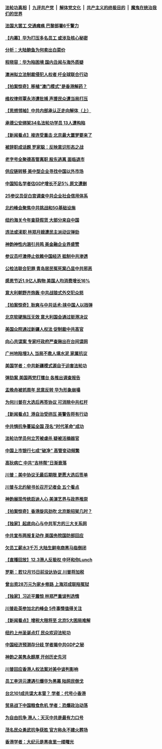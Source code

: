 ####  [法轮功真相](../../../../basic/blob/master/README.md?t=12060139) &nbsp;|&nbsp; [九评共产党](../../../../9ping.md/blob/master/README.md?t=12060139) &nbsp;|&nbsp; [解体党文化](../../../../jtdwh.md/blob/master/README.md?t=12060139)  &nbsp;|&nbsp; [共产主义的终极目的](../../../../gczydzjmd.md/blob/master/README.md?t=12060139) &nbsp;|&nbsp; [魔鬼在统治我们的世界](../../../../mgztzwmdsj.md/blob/master/README.md?t=12060139) 

#### [法国大罢工 交通瘫痪 巴黎部署6千警力](../pages/nf4514/n11702578.md?t=12060139) 

#### [【内幕】华为打压多名员工 或涉及核心秘密](../pages/nf4514/n11701957.md?t=12060139) 

#### [分析：大陆鲍鱼为何卖出白菜价](../pages/nf4514/n11702339.md?t=12060139) 

#### [程晓容：华为陷困境 国内丑闻与海外质疑](../pages/nf4514/n11702387.md?t=12060139) 

#### [澳洲拟立法制裁侵犯人权者 吁全球联合行动](../pages/nf4514/n11702263.md?t=12060139) 

#### [【拍案惊奇】移植“澳门模式”是香港解药？](../pages/nf4514/n11701500.md?t=12060139) 

#### [维权律师覃永沛遭批捕 声援民众遭当局打压](../pages/nf4514/n11700548.md?t=12060139) 

#### [【思想领袖】中共内部承认正走向解体（上）](../pages/nf4514/n11701493.md?t=12060139) 

#### [承德公安绑架34名法轮功学员 13人遭构陷](../pages/nf4514/n11700732.md?t=12060139) 

#### [【新闻看点】接连受重击 北京最大噩梦要来了](../pages/nf4514/n11700803.md?t=12060139) 

#### [被辞职成话题 罗家聪：反映意识形态之战](../pages/nf4514/n11701169.md?t=12060139) 

#### [老字号全聚德高管离职 股东逃离 面临退市](../pages/nf4514/n11701075.md?t=12060139) 

#### [供应链转移 美中型企业寻找中国以外市场](../pages/nf4514/n11701063.md?t=12060139) 

#### [中国知名学者估GDP增长不足5% 原文遭删](../pages/nf4514/n11700818.md?t=12060139) 

#### [25参议员促白宫调查中共企业社会信用体系](../pages/nf4514/n11700722.md?t=12060139) 

#### [北约峰会聚焦中共挑战和5G基础设施](../pages/nf4514/n11700587.md?t=12060139) 

#### [纽约海关今年查获假货 大部分来自中国](../pages/nf4514/n11699495.md?t=12060139) 

#### [违法或渎职 林郑月娥遭民主派动议弹劾](../pages/nf4514/n11700030.md?t=12060139) 

#### [神韵神性内涵引共鸣 美金融企业界盛赞](../pages/nf4514/n11696442.md?t=12060139) 

#### [参议员吁澳停止依赖中国经济 抵制中共渗透](../pages/nf4514/n11699675.md?t=12060139) 

#### [公检法联合犯罪 青岛居民冤死案凸显中共邪恶](../pages/nf4514/n11699850.md?t=12060139) 

#### [感恩节近1.9亿人购物 美国人均消费增长16%](../pages/nf4514/n11699520.md?t=12060139) 

#### [意大利朝野齐炮轰 中共战狼式外交犯众怒](../pages/nf4514/n11697900.md?t=12060139) 

#### [【拍案惊奇】耿爽与中共话术:挟中国人以挡弹](../pages/nf4514/n11698885.md?t=12060139) 

#### [北京软硬施压无效 意大利国会通过挺港决议](../pages/nf4514/n11699168.md?t=12060139) 

#### [美国众院通过新疆人权法 促制裁中共高官](../pages/nf4514/n11698563.md?t=12060139) 

#### [向心共谍案 专家吁政府严查揪出在台间谍网](../pages/nf4514/n11697470.md?t=12060139) 

#### [广州地陷埋3人 当局不救人填水泥 家属抗议](../pages/nf4514/n11698502.md?t=12060139) 

#### [美国学者：中共新疆模式源自于迫害法轮功](../pages/nf4514/n11698355.md?t=12060139) 

#### [弹劾案 美国两党打擂台 各推出调查报告](../pages/nf4514/n11698310.md?t=12060139) 

#### [孟晚舟被抓周年 民意反转 华为形象崩塌](../pages/nf4514/n11698418.md?t=12060139) 

#### [为何川普在大选后再签协议 可消除中共杠杆](../pages/nf4514/n11698473.md?t=12060139) 

#### [【新闻看点】港自治受挤压 美警告将有行动](../pages/nf4514/n11698114.md?t=12060139) 

#### [中共惧抗争蔓延全国 茂名“时代革命”成功](../pages/nf4514/n11698433.md?t=12060139) 

#### [法轮功学员何立芳被虐杀 疑被活摘器官](../pages/nf4514/n11697477.md?t=12060139) 

#### [中国上市银行七成“破净” 高管变动频繁](../pages/nf4514/n11698210.md?t=12060139) 

#### [高狄病亡 中共“吉林帮”日渐衰落](../pages/nf4514/n11696111.md?t=12060139) 

#### [川普：美中协议无最后期限 更愿大选后签单](../pages/nf4514/n11697712.md?t=12060139) 

#### [川普与北约秘书长召开记者会 五个看点](../pages/nf4514/n11697648.md?t=12060139) 

#### [神韵展现传统启迪人心 美演艺界与政界推崇](../pages/nf4514/n11694088.md?t=12060139) 

#### [【拍案惊奇】香港旋风劲吹 北京能招架几时？](../pages/nf4514/n11696775.md?t=12060139) 

#### [【独家】起底向心与中共军方的三大关系网](../pages/nf4514/n11695734.md?t=12060139) 

#### [中共宣布两报复动作 美国务院国防部回应](../pages/nf4514/n11696617.md?t=12060139) 

#### [欠员工薪水3千万 大陆生鲜电商黑马临倒闭](../pages/nf4514/n11696103.md?t=12060139) 

#### [【直播回放】12.3港人反极权 中环和你Lunch](../pages/nf4514/n11696463.md?t=12060139) 

#### [罗斯：若12月15日前没达协议 川普将加税](../pages/nf4514/n11696193.md?t=12060139) 

#### [曾出资28万元为家乡修路 上海邓成联陷冤狱](../pages/nf4514/n11689562.md?t=12060139) 

#### [【独家】习近平震惊 林郑严重误判选情](../pages/nf4514/n11696306.md?t=12060139) 

#### [川普赴英参加北约峰会 5件事情值得关注](../pages/nf4514/n11696323.md?t=12060139) 

#### [【新闻看点】增税大限将至 北京5大困局难解](../pages/nf4514/n11695647.md?t=12060139) 

#### [纽约上州圣诞点灯 民众欢迎法轮功](../pages/nf4514/n11694523.md?t=12060139) 

#### [中国经济预测存分歧 学者揭中共GDP之秘](../pages/nf4514/n11695934.md?t=12060139) 

#### [神韵之美隽永醇厚 开创历史先河](../pages/nf4514/n11691377.md?t=12060139) 

#### [川普回应香港人权法案对美中谈判影响](../pages/nf4514/n11696003.md?t=12060139) 

#### [员工李洪元遭遇引爆华为黑幕 陆网民倒戈](../pages/nf4514/n11695929.md?t=12060139) 

#### [台北101成共谍大本营？ 学者：代号小香港](../pages/nf4514/n11694142.md?t=12060139) 

#### [贸易战下中国粮食危机 学者：恐爆政治动荡](../pages/nf4514/n11695863.md?t=12060139) 

#### [为自由抗争 港人：天灭中共是最有力口号](../pages/nf4514/n11695163.md?t=12060139) 

#### [茂名民众勇武抗争获胜 官方称永不建火葬场](../pages/nf4514/n11695325.md?t=12060139) 

#### [香港学者：大纪元是黑夜里一缕曙光](../pages/nf4514/n11695156.md?t=12060139) 

